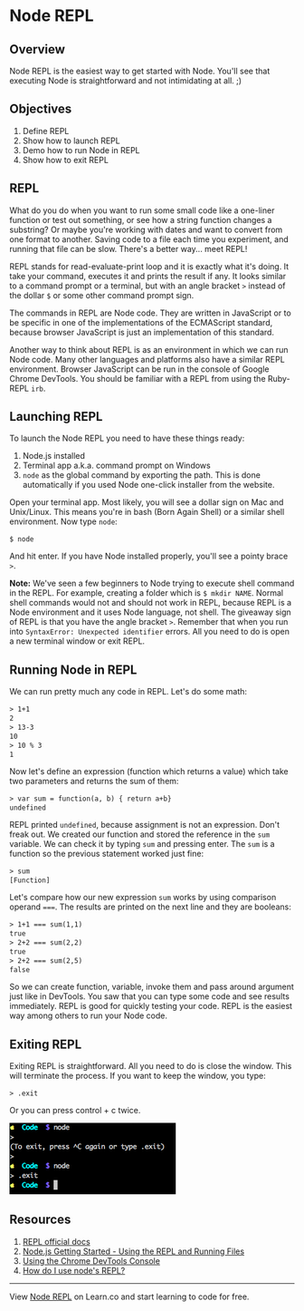 # Node REPL

## Overview

Node REPL is the easiest way to get started with Node. You'll see that executing Node is straightforward and not intimidating at all. ;)

## Objectives

1. Define REPL
2. Show how to launch REPL
3. Demo how to run Node in REPL
4. Show how to exit REPL

## REPL

What do you do when you want to run some small code like a one-liner function or test out something, or see how a string function changes a substring? Or maybe you're working with dates and want to convert from one format to another. Saving code to a file each time you experiment, and running that file can be slow. There's a better way... meet REPL!

REPL stands for read-evaluate-print loop and it is exactly what it's doing. It take your command, executes it and prints the result if any. It looks similar to a command prompt or a terminal, but with an angle bracket `>` instead of the dollar `$` or some other command prompt sign.

The commands in REPL are Node code. They are written in JavaScript or to be specific in one of the implementations of the ECMAScript standard, because browser JavaScript is just an implementation of this standard.

Another way to think about REPL is as an environment in which we can run Node code. Many other languages and platforms also have a similar REPL environment. Browser JavaScript can be run in the console of Google Chrome DevTools. You should be familiar with a REPL from using the Ruby-REPL `irb`.

## Launching REPL

To launch the Node REPL you need to have these things ready:

1. Node.js installed
2. Terminal app a.k.a. command prompt on Windows
3. `node` as the global command by exporting the path. This is done automatically if you used Node one-click installer from the website.

Open your terminal app. Most likely, you will see a dollar sign on Mac and Unix/Linux. This means you're in bash (Born Again Shell) or a similar shell environment. Now type `node`:

```
$ node
```

And hit enter. If you have Node installed properly, you'll see a pointy brace `>`.

**Note:** We've seen a few beginners to Node trying to execute shell command in the REPL. For example, creating a folder which is `$ mkdir NAME`. Normal shell commands would not and should not work in REPL, because REPL is a Node environment and it uses Node language, not shell. The giveaway sign of REPL is that you have the angle bracket `>`. Remember that when you run into `SyntaxError: Unexpected identifier` errors. All you need to do is open a new terminal window or exit REPL.

## Running Node in REPL

We can run pretty much any code in REPL. Let's do some math:

```
> 1+1
2
> 13-3
10
> 10 % 3
1
```

Now let's define an expression (function which returns a value) which take two parameters and returns the sum of them:

```
> var sum = function(a, b) { return a+b}
undefined
```

REPL printed `undefined`, because assignment is not an expression. Don't freak out. We created our function and stored the reference in the `sum` variable. We can check it by typing `sum` and pressing enter. The `sum` is a function so the previous statement worked just fine:

```
> sum
[Function]
```

Let's compare how our new expression `sum` works by using comparison operand `===`. The results are printed on the next line and they are booleans:

```
> 1+1 === sum(1,1)
true
> 2+2 === sum(2,2)
true
> 2+2 === sum(2,5)
false
```

So we can create function, variable, invoke them and pass around argument just like in DevTools. You saw that you can type some code and see results immediately. REPL is good for quickly testing your code. REPL is the easiest way among others to run your Node code.

## Exiting REPL

Exiting REPL is straightforward. All you need to do is close the window. This will terminate the process. If you want to keep the window, you type:

```
> .exit
```

Or you can press control + c twice.

![](exit.png)

## Resources

1. [REPL official docs](https://nodejs.org/api/repl.html)
2. [Node.js Getting Started - Using the REPL and Running Files](https://www.youtube.com/watch?v=85_wGYPmsno)
3. [Using the Chrome DevTools Console](https://developer.chrome.com/devtools/docs/console)
4. [How do I use node's REPL?](https://docs.nodejitsu.com/articles/REPL/how-to-use-nodejs-repl)

---

<p data-visibility='hidden'>View <a href='https://learn.co/lessons/node-repl' title='Node REPL'>Node REPL</a> on Learn.co and start learning to code for free.</p>
